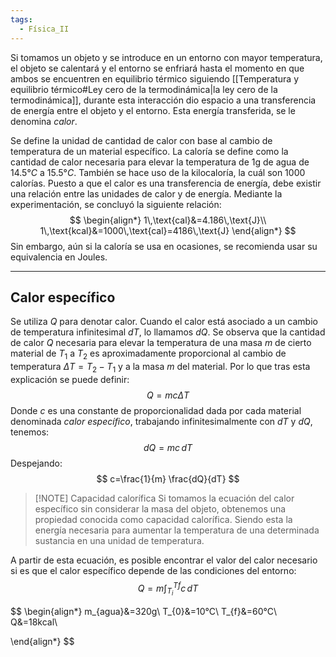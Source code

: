 ```yaml
---
tags:
  - Física_II
---
```

Si tomamos un objeto y se introduce en un entorno con mayor temperatura, el objeto se calentará y el entorno se enfriará hasta el momento en que ambos se encuentren en equilibrio térmico siguiendo [[Temperatura y equilibrio térmico#Ley cero de la termodinámica|la ley cero de la termodinámica]], durante esta interacción dio espacio a una transferencia de energía entre el objeto y el entorno. Esta energía transferida, se le denomina *calor*.

Se define la unidad de cantidad de calor con base al cambio de temperatura de un material específico. La caloría se define como la cantidad de calor necesaria para elevar la temperatura de 1g de agua de $14.5°C$ a $15.5°C$. También se hace uso de la kilocaloría, la cuál son 1000 calorías.
Puesto a que el calor es una transferencia de energía, debe existir una relación entre las unidades de calor y de energía. Mediante la experimentación, se concluyó la siguiente relación:
$$
\begin{align*}
1\,\text{cal}&=4.186\,\text{J}\\
1\,\text{kcal}&=1000\,\text{cal}=4186\,\text{J}
\end{align*}
$$
Sin embargo, aún si la caloría se usa en ocasiones, se recomienda usar su equivalencia en Joules.

---
## Calor específico

Se utiliza $Q$ para denotar calor. Cuando el calor está asociado a un cambio de temperatura infinitesimal $dT$, lo llamamos $dQ$. Se observa que la cantidad de calor $Q$ necesaria para elevar la temperatura de una masa $m$ de cierto material de $T_{1}$ a $T_{2}$ es aproximadamente proporcional al cambio de temperatura $\Delta T=T_{2}-T_{1}$ y a la masa $m$ del material. 
Por lo que tras esta explicación se puede definir:
$$
Q=mc\Delta T
$$
Donde $c$ es una constante de proporcionalidad dada por cada material denominada *calor específico*, trabajando infinitesimalmente con $dT$ y $dQ$, tenemos:
$$
dQ=mc\,dT
$$
Despejando:
$$
c=\frac{1}{m} \frac{dQ}{dT}
$$


> [!NOTE] Capacidad calorífica
> Si tomamos la ecuación del calor específico sin considerar la masa del objeto, obtenemos una propiedad conocida como capacidad calorífica. Siendo esta la energía necesaria para aumentar la temperatura de una determinada sustancia en una unidad de temperatura.

A partir de esta ecuación, es posible encontrar el valor del calor necesario si es que el calor específico depende de las condiciones del entorno:
$$
Q=m\int _{T_{i}}^{Tf}c \, dT 
$$

$$
\begin{align*}
m_{agua}&=320g\\
T_{0}&=10°C\\
T_{f}&=60°C\\
Q&=18kcal\\

\end{align*}
$$